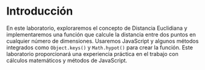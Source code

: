 # Introducción

En este laboratorio, exploraremos el concepto de Distancia Euclidiana y implementaremos una función que calcule la distancia entre dos puntos en cualquier número de dimensiones. Usaremos JavaScript y algunos métodos integrados como `Object.keys()` y `Math.hypot()` para crear la función. Este laboratorio proporcionará una experiencia práctica en el trabajo con cálculos matemáticos y métodos de JavaScript.
